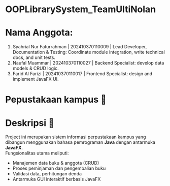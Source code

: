 # OOPLibrarySystem_TeamUltiNolan

# Nama Anggota:
1. Syahrial Nur Faturrahman | 202410370110009 | Lead Developer, Documentation & Testing: Coordinate module integration, write technical docs, and unit tests.
2. Naufal Muammar | 202410370110027 | Backend Specialist: develop data models & CRUD logic.
3. Farid Al Farizi | 202410370110017 | Frontend Specialist: design and implement JavaFX UI.

# Pepustakaan kampus 📖
# Deskripsi 📜
Project ini merupakan sistem informasi perpustakaan kampus yang dibangun menggunakan bahasa pemrograman **Java** dengan antarmuka **JavaFX**.  
Fungsionalitas utama meliputi:
- Manajemen data buku & anggota (CRUD)
- Proses peminjaman dan pengembalian buku
- Validasi data, perhitungan denda
- Antarmuka GUI interaktif berbasis JavaFX
